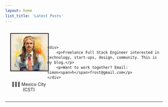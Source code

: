 ```yaml
---
layout: home
list_title: 'Latest Posts'
---
```


<style>
.profile-container {
    display: flex;
    align-items: center;
    margin-bottom: 16px;
}

.profile-container img {
    /* height: 512px; */
    width: 256px;
    border: 2px solid;
    margin-bottom: 16px; /* Adjust this as needed for non-mobile view */
}

.profile-container .profile-image {
    text-align: center;
}

.profile-container div {
    margin-left: 16px;
    margin-top: 16px;
}

@media (max-width: 768px) {
    .profile-container {
        flex-direction: column;
        align-items: center; /* Center align items in mobile view */
        text-align: center;
    }

    .profile-container div {
        margin-left: 0;
    }
}
</style>

<div class="profile-container">
    <div class="profile-image">
        <img src="/assets/profile-picture.jpg" alt="Profile Picture"/>
        <p>📍🇲🇽 Mexico City (CST)</p>
    </div>

    <div>
        <p>Freelance Full Stack Engineer interested in technology, start-ups, design, community. This is my blog.</p>
        <p>Want to work together? Email: simon<span>h</span>frost@gmail.com</p>
    </div>
</div>
<hr />
<br />
